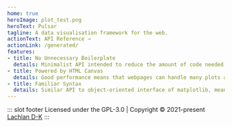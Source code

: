 ```yaml
---
home: true
heroImage: plot_test.png
heroText: Pulsar
tagline: A data visualisation framework for the web.
actionText: API Reference →
actionLink: /generated/
features:
- title: No Unnecessary Boilerplate
  details: Minimalist API intended to reduce the amount of code needed to write data visualisation web apps as much as possible.
- title: Powered by HTML Canvas
  details: Good performance means that webpages can handle many plots at once with animations while still maintaining an attractive framerate.
- title: Familiar Syntax
  details: Similar API to object-oriented interface of matplotlib, meaning that data scientists will understand user-generated code.
---
```


::: slot footer
Licensed under the GPL-3.0 | Copyright © 2021-present [Lachlan D-K](https://github.com/lachlandk)
:::
